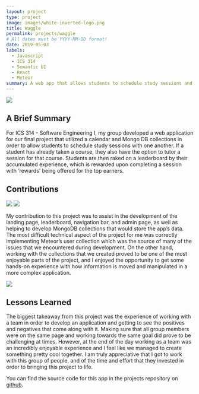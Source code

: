 ```yaml
---
layout: project
type: project
image: images/white-inverted-logo.png
title: Waggle
permalink: projects/waggle
# All dates must be YYYY-MM-DD format!
date: 2019-05-03
labels:
  - Javascript
  - ICS 314
  - Semantic UI
  - React
  - Meteor
summary: A web app that allows students to schedule study sessions and earn rewards based on participation and a reviw system.
---
```


<img class="ui large right floated rounded image" src="https://thehivemanoa.github.io/waggle/images/m3_landing1.png">

## A Brief Summary

For ICS 314 - Software Engineering I, my group developed a web application for our final project that utilized a calendar and Mongo DB collections in order to allow students to schedule study sessions with one another. If a student has already taken a course, they also have the option to tutor a session for that course. Students are then raked on a leaderboard by their accumulated experience, which is rewarded upon completing a session with ‘rewards’ being offered for the top earners. 

## Contributions

<img class="ui large left floated rounded image" src="https://thehivemanoa.github.io/waggle/images/m3_createsession.PNG">
<img class="ui large left floated rounded image" src="https://thehivemanoa.github.io/waggle/images/m3_admin.png">

My contribution to this project was to assist in the development of the landing page, leaderboard, navigation bar, and admin page, as well as helping to develop MongoDB collections that would store the app’s data. The most difficult technical aspect of the project for me was correctly implementing Meteor’s user collection which was the source of many of the issues that we encountered during development. On the other hand, working with the collections that we created proved to be one of the most enjoyable parts of the project, and I enjoyed the opportunity to get some hands-on experience with how information is moved and manipulated in a more complex application.

<img class="ui large right floated rounded image" src="https://thehivemanoa.github.io/waggle/images/m3_leaderboard.PNG">

## Lessons Learned

The biggest takeaway from this project was the experience of working with a team in order to develop an application and getting to see the positives and negatives that come along with it. Making sure that all group members were on the same page and working towards the same goal did prove to be challenging at times. However, at the end of the day working as a team was an incredibly enjoyable experience and I feel like we managed to create something pretty cool together. I am truly appreciative that I got to work with this group of people, and of the time and effort that they invested in order to bringing this project to life.


You can find the source code for this app in the projects repository on [github](https://github.com/thehivemanoa/waggleapp).
